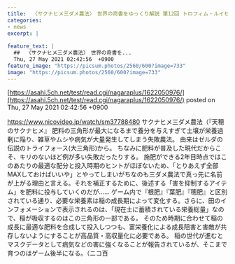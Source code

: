 ```yaml
---
title:  〈サクナヒメ三ダメ農法〉　世界の奇書をゆっくり解説 第12回 トロフィム・ルイセンコ「農業生物学」  
categories:
- news
excerpt: |
  
feature_text: |
  ##  〈サクナヒメ三ダメ農法〉　世界の奇書を...
  Thu, 27 May 2021 02:42:56  +0900
feature_image: "https://picsum.photos/2560/600?image=733"
image: "https://picsum.photos/2560/600?image=733"
---
```


[https://asahi.5ch.net/test/read.cgi/nagaraplus/1622050976/](https://asahi.5ch.net/test/read.cgi/nagaraplus/1622050976/)
posted on Thu, 27 May 2021 02:42:56  +0900

<!--more-->

https://www.nicovideo.jp/watch/sm37788480 サクナヒメ三ダメ農法（『天穂のサクナヒメ』 肥料の三角形が最大になるまで養分を与えすぎて土壌が栄養過剰に陥り、雑草やムシや病気が大量発生してしまう失敗農法。 由来はゼルダの伝説のトライフォース(大三角形)から。 ちなみに肥料が普及した現代だからこそ、キリのないほど例が多い失敗だったりする。 施肥ができる2年目時点ではこのあたりの最適な配分と投入時期のヒントがほぼないため、「とりあえず全部MAXしておけばいいや」とやってしまいがちなのも三ダメ農法で真っ先に名前が上がる理由と言える。それを補正するために、後述する「害を抑制するアイテム」を肥料に投与していくのだが…… ゲーム内で『根肥』『葉肥』『穂肥』と区別されている通り、必要な栄養素は稲の成長期によって変化する。さらに、田のインフォメーションで表示されるのは、「現在土に蓄積されている栄養総量」なので、稲が吸収するのはこの三角形の一部である。 そのため時期に合わせて稲の成長に最適な肥料を合成して投入しつつも、富栄養化による成長阻害と害敵が共存しないようにすることが高品質・高収量化に必要である。 稲の世代が進むとマスクデータとして病気などの害に強くなることが報告されているが、そこまで育つのはゲーム後半になる。（ニコ百
